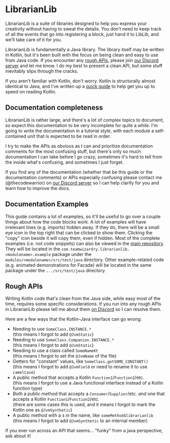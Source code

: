 # LibrarianLib

LibrarianLib is a suite of libraries designed to help you express your creativity without having
to sweat the details. You don’t need to keep track of all the events that go into registering a
block, just hand it to LibLib, and we’ll take care of it for you.

LibrarianLib is fundamentally a Java library. The library itself may be written in Kotlin, but
it's been built with the focus on being clean and easy to use from Java code. If you encounter
any [rough APIs](#rough-apis), please join [our Discord server][discord] and let me know. I do my
best to present a clean API, but some stuff inevitably slips through the cracks.

[main_issues]: https://github.com/TeamWizardry/LibrarianLib/issues

If you aren't familiar with Kotlin, don't worry. Kotlin is structurally almost identical to Java,
and I've written up a [quick guide](./reading_kotlin.md) to help get you up to speed on reading
Kotlin.

## Documentation completeness

LibrarianLib is rather large, and there's a lot of complex topics to document, so expect this
documentation to be very incomplete for quite a while. I'm going to write the documentation in a
tutorial style, with each module a self-contained unit that is expected to be read in order. 

I try to make the APIs as obvious as I can and prioritize documentation comments for the most
confusing stuff, but there's only so much documentation I can take before I go crazy, sometimes
it's hard to tell from the inside what's confusing, and sometimes I just forget.

If you find any of the documentation (whether that be this guide or the documentation comments)
or APIs especially confusing please contact me (@thecodewarrior) on [our Discord server][discord]
so I can help clarify for you and learn how to improve the docs.

[discord]: https://discord.gg/KPaZHvq

## Documentation Examples

This guide contains a lot of examples, so it'll be useful to go over a couple things about how
the code blocks work. A lot of examples will have irrelevant lines (e.g. imports) hidden away. If
they do, there will be a small eye icon in the top right that can be clicked to show them.
Clicking the "copy" icon beside it will copy them, even if hidden. Most of the complete examples
(i.e. not code snippets) can also be viewed in the [main repository](liblib_repo). They will be
located in the `com.teamwizardry.librarianlib.<modulename>.example` package under the
`modules/<modulename>/src/test/java` directory. Other example-related code (e.g. animated
demonstrations for Facade) will be located in the same package under the `.../src/test/java`
directory.

[liblib_repo]: https://github.com/TeamWizardry/LibrarianLib

## Rough APIs

Writing Kotlin code that's clean from the Java side, while easy most of the time, requires some
specific considerations. If you run into any rough APIs in LibrarianLib please tell me about them
[on Discord][discord] so I can resolve them.

Here are a few ways that the Kotlin–Java interface can go wrong:

- Needing to use `SomeClass.INSTANCE.*`  
  (this means I forgot to add `@JvmStatic`)
- Needing to use `SomeClass.Companion.INSTANCE.*`  
  (this means I forgot to add `@JvmStatic`)
- Needing to use a class called `SomeNameKt`  
  (this means I forgot to set the `@JvmName` of the file)
- Getters for "constant" values, like `SomeClass.getSOME_CONSTANT()`  
  (this means I forgot to add `@JvmField` or need to rename it to use `camelCase`)
- A public method that accepts a Kotlin `Function1`/`Function2`/etc.  
  (this means I forgot to use a Java functional interface instead of a Kotlin function type)
- *Both* a public method that accepts a `Consumer`/`Supplier`/etc. *and* one that accepts a Kotlin
  `Function1`/`Function2`/etc.  
  (there are some cases this is used, and it means I forgot to mark the Kotlin one as 
  `@JvmSynthetic`)
- A public method with a `$` in the name, like `someMethod$librarianlib`  
  (this means I forgot to add `@JvmSynthetic` to an internal member)

If you ever run across an API that seems… "funky" from a java perspective, ask about it!

